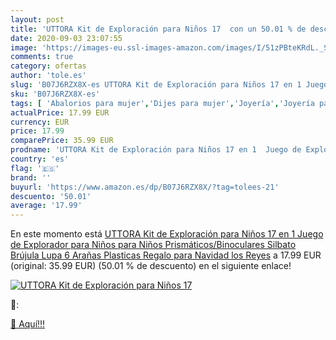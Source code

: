 ```yaml
---
layout: post
title: 'UTTORA Kit de Exploración para Niños 17  con un 50.01 % de descuento'
date: 2020-09-03 23:07:55
image: 'https://images-eu.ssl-images-amazon.com/images/I/51zPBteKRdL._SL400_.jpg'
comments: true
category: ofertas
author: 'tole.es'
slug: 'B07J6RZX8X-es UTTORA Kit de Exploración para Niños 17 en 1 Juego de...'
sku: 'B07J6RZX8X-es'
tags: [ 'Abalorios para mujer','Dijes para mujer','Joyería','Joyería para mujer','navidad', ]
actualPrice: 17.99 EUR
currency: EUR
price: 17.99
comparePrice: 35.99 EUR
prodname: 'UTTORA Kit de Exploración para Niños 17 en 1  Juego de Explorador para Niños para Niños Prismáticos/Binoculares  Silbato  Brújula  Lupa  6 Arañas Plasticas  Regalo para Navidad  los Reyes'
country: 'es'
flag: '🇪🇸'
brand: ''
buyurl: 'https://www.amazon.es/dp/B07J6RZX8X/?tag=tolees-21'
descuento: '50.01'
average: '17.99'
---
```


En este momento está [UTTORA Kit de Exploración para Niños 17 en 1  Juego de Explorador para Niños para Niños Prismáticos/Binoculares  Silbato  Brújula  Lupa  6 Arañas Plasticas  Regalo para Navidad  los Reyes](https://www.amazon.es/dp/B07J6RZX8X/?tag=tolees-21) a 17.99 EUR (original: 35.99 EUR) (50.01 %  de descuento) en el siguiente enlace!

[![UTTORA Kit de Exploración para Niños 17 ](https://images-eu.ssl-images-amazon.com/images/I/51zPBteKRdL._SL400_.jpg)](https://www.amazon.es/dp/B07J6RZX8X/?tag=tolees-21)

🔎:


[🛒 Aquí!!!](https://www.amazon.es/dp/B07J6RZX8X/?tag=tolees-21)
